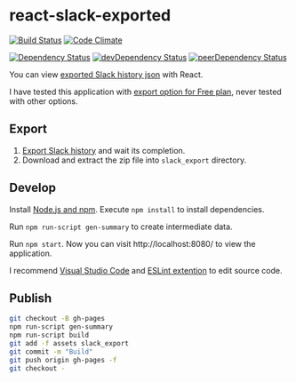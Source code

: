 # react-slack-exported

[![Build Status](https://travis-ci.org/ohtake/react-slack-exported.svg?branch=master)](https://travis-ci.org/ohtake/react-slack-exported)
[![Code Climate](https://codeclimate.com/github/ohtake/react-slack-exported/badges/gpa.svg)](https://codeclimate.com/github/ohtake/react-slack-exported)

[![Dependency Status](https://david-dm.org/ohtake/react-slack-exported.svg)](https://david-dm.org/ohtake/react-slack-exported)
[![devDependency Status](https://david-dm.org/ohtake/react-slack-exported/dev-status.svg)](https://david-dm.org/ohtake/react-slack-exported#info=devDependencies)
[![peerDependency Status](https://david-dm.org/ohtake/react-slack-exported/peer-status.svg)](https://david-dm.org/ohtake/react-slack-exported#info=peerDependencies)

You can view [exported Slack history json](https://get.slack.help/hc/en-us/articles/201658943-Exporting-your-team-s-Slack-history) with React.

I have tested this application with [export option for Free plan](https://get.slack.help/hc/en-us/articles/204897248), never tested with other options.

## Export

1. [Export Slack history](https://my.slack.com/services/export) and wait its completion.
1. Download and extract the zip file into `slack_export` directory.

## Develop

Install [Node.js and npm](https://nodejs.org/en/download/). Execute `npm install` to install dependencies.

Run `npm run-script gen-summary` to create intermediate data.

Run `npm start`. Now you can visit http://localhost:8080/ to view the application.

I recommend [Visual Studio Code](https://code.visualstudio.com/) and [ESLint extention](https://marketplace.visualstudio.com/items?itemName=dbaeumer.vscode-eslint) to edit source code.

## Publish

```bash
git checkout -B gh-pages
npm run-script gen-summary
npm run-script build
git add -f assets slack_export
git commit -m "Build"
git push origin gh-pages -f
git checkout -
```
